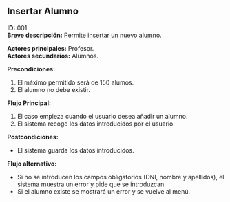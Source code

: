 ## Insertar Alumno

**ID:** 001.  
**Breve descripción:** Permite insertar un nuevo alumno.

**Actores principales:** Profesor.  
**Actores secundarios:** Alumnos.

**Precondiciones:**

1. El máximo permitido será de 150 alumos.
2. El alumno no debe existir.

**Flujo Principal:**

1. El caso empieza cuando el usuario desea añadir un alumno.
2. El sistema recoge los datos introducidos por el usuario.

**Postcondiciones:**

* El sistema guarda los datos introducidos.

**Flujo alternativo:**

* Si no se introducen los campos obligatorios (DNI, nombre y apellidos), el sistema muestra un error y pide que se introduzcan.
* Si el alumno existe se mostrará un error y se vuelve al menú.
